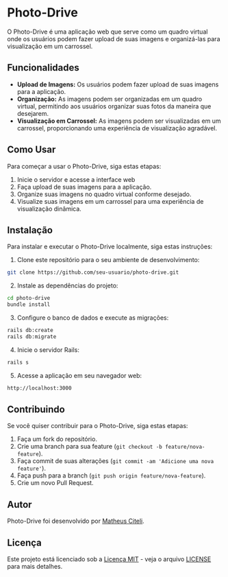 # Photo-Drive

O Photo-Drive é uma aplicação web que serve como um quadro virtual onde os usuários podem fazer upload de suas imagens e organizá-las para visualização em um carrossel.

## Funcionalidades

- **Upload de Imagens:** Os usuários podem fazer upload de suas imagens para a aplicação.
- **Organização:** As imagens podem ser organizadas em um quadro virtual, permitindo aos usuários organizar suas fotos da maneira que desejarem.
- **Visualização em Carrossel:** As imagens podem ser visualizadas em um carrossel, proporcionando uma experiência de visualização agradável.

## Como Usar

Para começar a usar o Photo-Drive, siga estas etapas:

1. Inicie o servidor e acesse a interface web
2. Faça upload de suas imagens para a aplicação.
3. Organize suas imagens no quadro virtual conforme desejado.
4. Visualize suas imagens em um carrossel para uma experiência de visualização dinâmica.

## Instalação

Para instalar e executar o Photo-Drive localmente, siga estas instruções:

1. Clone este repositório para o seu ambiente de desenvolvimento:
```bash
git clone https://github.com/seu-usuario/photo-drive.git
```

2. Instale as dependências do projeto:

```bash
cd photo-drive
bundle install
```

3. Configure o banco de dados e execute as migrações:

```bash
rails db:create
rails db:migrate
```

4. Inicie o servidor Rails:

```bash
rails s
```

5. Acesse a aplicação em seu navegador web:

```bash
http://localhost:3000
```



## Contribuindo

Se você quiser contribuir para o Photo-Drive, siga estas etapas:

1. Faça um fork do repositório.
2. Crie uma branch para sua feature (`git checkout -b feature/nova-feature`).
3. Faça commit de suas alterações (`git commit -am 'Adicione uma nova feature'`).
4. Faça push para a branch (`git push origin feature/nova-feature`).
5. Crie um novo Pull Request.

## Autor

Photo-Drive foi desenvolvido por [Matheus Citeli](https://github.com/Citeli-py).

## Licença

Este projeto está licenciado sob a [Licença MIT](https://opensource.org/licenses/MIT) - veja o arquivo [LICENSE](LICENSE) para mais detalhes.















